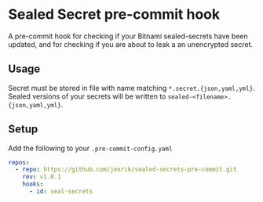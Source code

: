 # Sealed Secret pre-commit hook

A pre-commit hook for checking if your Bitnami sealed-secrets have been updated,
and for checking if you are about to leak a an unencrypted secret.

## Usage

Secret must be stored in file with name matching `*.secret.{json,yaml,yml}`. 
Sealed versions of your secrets will be written to `sealed-<filename>.{json,yaml,yml}`.

## Setup

Add the following to your `.pre-commit-config.yaml`

```yaml
repos:
  - repo: https://github.com/jenrik/sealed-secrets-pre-commit.git
    rev: v1.0.1
    hooks:
      - id: seal-secrets
```
